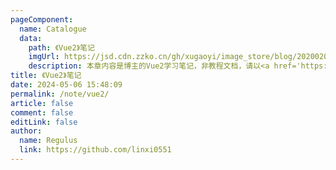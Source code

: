 ```yaml
---
pageComponent:
  name: Catalogue
  data:
    path: 《Vue2》笔记
    imgUrl: https://jsd.cdn.zzko.cn/gh/xugaoyi/image_store/blog/20200204143633.png
    description: 本章内容是博主的Vue2学习笔记，非教程文档，请以<a href='https://cn.vuejs.org/' target='_blank'>官方文档</a>为准。
title: 《Vue2》笔记
date: 2024-05-06 15:48:09
permalink: /note/vue2/
article: false
comment: false
editLink: false
author:
  name: Regulus
  link: https://github.com/linxi0551
---
```

